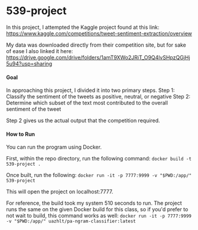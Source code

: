 # 539-project


In this project, I attempted the Kaggle project found at this link:
https://www.kaggle.com/competitions/tweet-sentiment-extraction/overview

My data was downloaded directly from their competition site, but for sake of ease I also linked it here:
https://drive.google.com/drive/folders/1amT9XWo2JRiT_O9Q4lvSHpzQGjHj5u94?usp=sharing

#### Goal
In approaching this project, I divided it into two primary steps.
Step 1: Classify the sentiment of the tweets as positive, neutral, or negative
Step 2: Determine which subset of the text most contributed to the overall sentiment of the tweet

Step 2 gives us the actual output that the competition required.


#### How to Run
You can run the program using Docker.

First, within the repo directory, run the following command:
`docker build -t 539-project .`

Once built, run the following:
`docker run -it -p 7777:9999 -v "$PWD:/app/" 539-project`

This will open the project on localhost:7777.

For reference, the build took my system 510 seconds to run.
The project runs the same on the given Docker build for this class,
so if you'd prefer to not wait to build, this command works as well:
`docker run -it -p 7777:9999 -v "$PWD:/app/" uazhlt/pa-ngram-classifier:latest`
